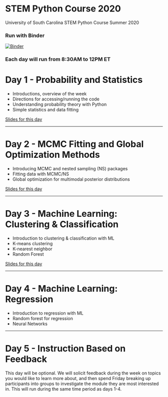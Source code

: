 # STEM Python Course 2020

University of South Carolina STEM Python Course Summer 2020


### Run with Binder

[![Binder](https://mybinder.org/badge_logo.svg)](https://mybinder.org/v2/gh/uofscphysics/STEM_Python_Course/Summer2020)

### Each day will run from 8:30AM to 12PM ET

# Day 1 - Probability and Statistics
* Introductions, overview of the week
* Directions for accessing/running the code
* Understanding probability theory with Python
* Simple statistics and data fitting

[Slides for this day](https://docs.google.com/presentation/d/11_07j09Kxa7lyDdU-eumKqfXzdFePYT2x5q7RT6KwrI/edit?usp=sharing)
____
# Day 2 - MCMC Fitting and Global Optimization Methods
* Introducing MCMC and nested sampling (NS) packages
* Fitting data with MCMC/NS 
* Global optimization for multimodal posterior distributions

[Slides for this day](https://docs.google.com/presentation/d/1WDA-fPV1ouuzx-_FelnE_g2s2J42xSisAOSZvHxSnSU/edit?usp=sharing)
____
# Day 3 - Machine Learning: Clustering & Classification
* Introduction to clustering & classification with ML
* K-means clustering
* K-nearest neighbor
* Random Forest

[Slides for this day](https://docs.google.com/presentation/d/1ao4RWm5l6sdd9JhUNdGprSoV19pnqmxU2qfvju5UE5w/edit?usp=sharing)
____
# Day 4 - Machine Learning: Regression
* Introduction to regression with ML
* Random forest for regression
* Neural Networks

____
# Day 5 - Instruction Based on Feedback

This day will be optional. We will solicit feedback during the week on topics you would like to learn more about, and then 
spend Friday breaking up participants into groups to investigate the module they are most interested in. This will
run during the same time period as days 1-4.
